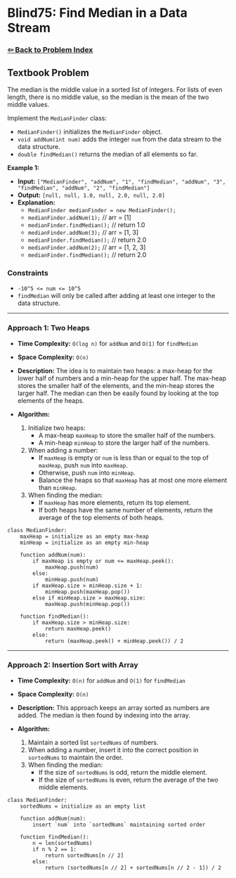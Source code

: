 # Blind75: Find Median in a Data Stream

### [⇦ Back to Problem Index](../../index.md)

## Textbook Problem

The median is the middle value in a sorted list of integers. For lists of even length, there is no middle value, so the median is the mean of the two middle values.

Implement the `MedianFinder` class:

-   `MedianFinder()` initializes the `MedianFinder` object.
-   `void addNum(int num)` adds the integer `num` from the data stream to the data structure.
-   `double findMedian()` returns the median of all elements so far.

**Example 1:**

-   **Input:** `["MedianFinder", "addNum", "1", "findMedian", "addNum", "3", "findMedian", "addNum", "2", "findMedian"]`
-   **Output:** `[null, null, 1.0, null, 2.0, null, 2.0]`
-   **Explanation:**
    -   `MedianFinder medianFinder = new MedianFinder();`
    -   `medianFinder.addNum(1);` // arr = [1]
    -   `medianFinder.findMedian();` // return 1.0
    -   `medianFinder.addNum(3);` // arr = [1, 3]
    -   `medianFinder.findMedian();` // return 2.0
    -   `medianFinder.addNum(2);` // arr = [1, 2, 3]
    -   `medianFinder.findMedian();` // return 2.0

### Constraints

-   `-10^5 <= num <= 10^5`
-   `findMedian` will only be called after adding at least one integer to the data structure.

---

### Approach 1: Two Heaps

-   **Time Complexity:** `O(log n)` for `addNum` and `O(1)` for `findMedian`
-   **Space Complexity:** `O(n)`
-   **Description:** The idea is to maintain two heaps: a max-heap for the lower half of numbers and a min-heap for the upper half. The max-heap stores the smaller half of the elements, and the min-heap stores the larger half. The median can then be easily found by looking at the top elements of the heaps.

-   **Algorithm:**

    1. Initialize two heaps:
        - A max-heap `maxHeap` to store the smaller half of the numbers.
        - A min-heap `minHeap` to store the larger half of the numbers.
    2. When adding a number:
        - If `maxHeap` is empty or `num` is less than or equal to the top of `maxHeap`, push `num` into `maxHeap`.
        - Otherwise, push `num` into `minHeap`.
        - Balance the heaps so that `maxHeap` has at most one more element than `minHeap`.
    3. When finding the median:
        - If `maxHeap` has more elements, return its top element.
        - If both heaps have the same number of elements, return the average of the top elements of both heaps.

```pseudo
class MedianFinder:
	maxHeap = initialize as an empty max-heap
	minHeap = initialize as an empty min-heap

	function addNum(num):
		if maxHeap is empty or num <= maxHeap.peek():
			maxHeap.push(num)
		else:
			minHeap.push(num)
		if maxHeap.size > minHeap.size + 1:
			minHeap.push(maxHeap.pop())
		else if minHeap.size > maxHeap.size:
			maxHeap.push(minHeap.pop())

	function findMedian():
		if maxHeap.size > minHeap.size:
			return maxHeap.peek()
		else:
			return (maxHeap.peek() + minHeap.peek()) / 2
```

---

### Approach 2: Insertion Sort with Array

-   **Time Complexity:** `O(n)` for `addNum` and `O(1)` for `findMedian`
-   **Space Complexity:** `O(n)`
-   **Description:** This approach keeps an array sorted as numbers are added. The median is then found by indexing into the array.

-   **Algorithm:**

    1. Maintain a sorted list `sortedNums` of numbers.
    2. When adding a number, insert it into the correct position in `sortedNums` to maintain the order.
    3. When finding the median:
        - If the size of `sortedNums` is odd, return the middle element.
        - If the size of `sortedNums` is even, return the average of the two middle elements.

```pseudo
class MedianFinder:
	sortedNums = initialize as an empty list

	function addNum(num):
		insert `num` into `sortedNums` maintaining sorted order

	function findMedian():
		n = len(sortedNums)
		if n % 2 == 1:
			return sortedNums[n // 2]
		else:
			return (sortedNums[n // 2] + sortedNums[n // 2 - 1]) / 2
```
